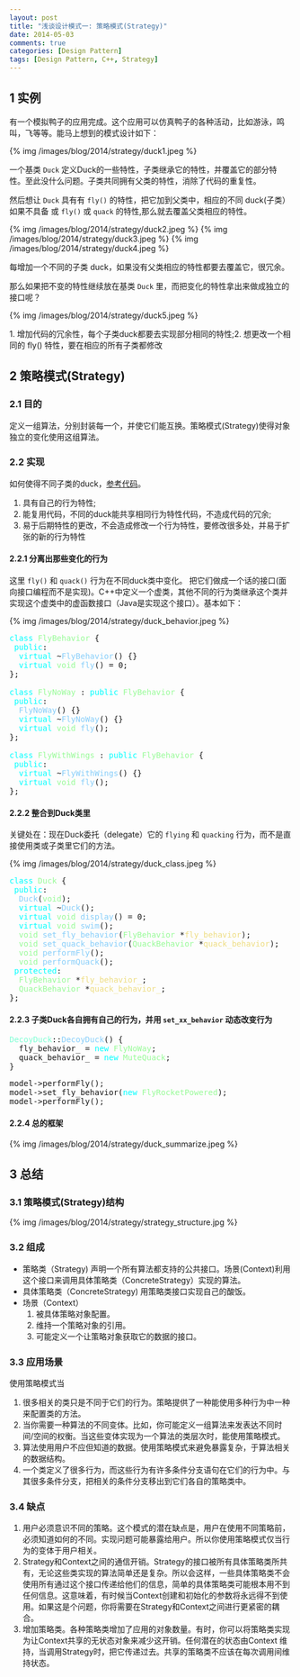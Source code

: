 ```yaml
---
layout: post
title: "浅谈设计模式一: 策略模式(Strategy)"
date: 2014-05-03
comments: true
categories: [Design Pattern]
tags: [Design Pattern, C++, Strategy]
---
```


<div id="outline-container-sec-1" class="outline-2">
<h2 id="sec-1"><span class="section-number-2">1</span> 实例</h2>
<div class="outline-text-2" id="text-1">
<p>
有一个模拟鸭子的应用完成。这个应用可以仿真鸭子的各种活动，比如游泳，鸣叫，飞等等。能马上想到的模式设计如下：
</p>

{% img /images/blog/2014/strategy/duck1.jpeg %}

<p>
一个基类 <code>Duck</code> 定义Duck的一些特性，子类继承它的特性，并覆盖它的部分特性。至此没什么问题。子类共同拥有父类的特性，消除了代码的重复性。
</p>

<p>
然后想让 <code>Duck</code> 具有有 <code>fly()</code> 的特性，把它加到父类中，相应的不同
duck(子类）如果不具备 或 <code>fly()</code> 或 <code>quack</code> 的特性,那么就去覆盖父类相应的特性。
</p>

{% img /images/blog/2014/strategy/duck2.jpeg %}
{% img /images/blog/2014/strategy/duck3.jpeg %}
{% img /images/blog/2014/strategy/duck4.jpeg %}

<p class="info">
每增加一个不同的子类 duck，如果没有父类相应的特性都要去覆盖它，很冗余。
</p>

<p>
那么如果把不变的特性继续放在基类 <code>Duck</code> 里，而把变化的特性拿出来做成独立的接口呢？
</p>
{% img /images/blog/2014/strategy/duck5.jpeg %}

<p class="info">
1. 增加代码的冗余性，每个子类duck都要去实现部分相同的特性;2. 想更改一个相同的 fly() 特性，要在相应的所有子类都修改
</p>

<!-- more -->
</div>
</div>
<div id="outline-container-sec-2" class="outline-2">
<h2 id="sec-2"><span class="section-number-2">2</span> 策略模式(Strategy)</h2>
<div class="outline-text-2" id="text-2">
</div><div id="outline-container-sec-2-1" class="outline-3">
<h3 id="sec-2-1"><span class="section-number-3">2.1</span> 目的</h3>
<div class="outline-text-3" id="text-2-1">
<p>
定义一组算法，分别封装每一个，并使它们能互换。策略模式(Strategy)使得对象独立的变化使用这组算法。
</p>
</div>
</div>

<div id="outline-container-sec-2-2" class="outline-3">
<h3 id="sec-2-2"><span class="section-number-3">2.2</span> 实现</h3>
<div class="outline-text-3" id="text-2-2">
<p>
如何使得不同子类的duck，<a href="https://github.com/shishougang/DesignPattern-CPP/tree/master/src/strategy">参考代码</a>。
</p>
<ol class="org-ol">
<li>具有自己的行为特性;
</li>
<li>能复用代码，不同的duck能共享相同行为特性代码，不造成代码的冗余;
</li>
<li>易于后期特性的更改，不会造成修改一个行为特性，要修改很多处，并易于扩张的新的行为特性
</li>
</ol>
</div>
<div id="outline-container-sec-2-2-1" class="outline-4">
<h4 id="sec-2-2-1"><span class="section-number-4">2.2.1</span> 分离出那些变化的行为</h4>
<div class="outline-text-4" id="text-2-2-1">
<p>
这里 <code>fly()</code> 和 <code>quack()</code> 行为在不同duck类中变化。 把它们做成一个话的接口(面向接口编程而不是实现)。C++中定义一个虚类，其他不同的行为类继承这个类并实现这个虚类中的虚函数接口（Java是实现这个接口）。基本如下：
</p>

{% img /images/blog/2014/strategy/duck_behavior.jpeg %}

<div class="org-src-container">

<pre class="src src-c++"><span style="color: #00ffff;">class</span> <span style="color: #98fb98;">FlyBehavior</span> {
 <span style="color: #00ffff;">public</span>:
  <span style="color: #00ffff;">virtual</span> ~<span style="color: #87cefa;">FlyBehavior</span>() {}
  <span style="color: #00ffff;">virtual</span> <span style="color: #98fb98;">void</span> <span style="color: #87cefa;">fly</span>() = 0;
};

<span style="color: #00ffff;">class</span> <span style="color: #98fb98;">FlyNoWay</span> : <span style="color: #00ffff;">public</span> <span style="color: #98fb98;">FlyBehavior</span> {
 <span style="color: #00ffff;">public</span>:
  <span style="color: #87cefa;">FlyNoWay</span>() {}
  <span style="color: #00ffff;">virtual</span> ~<span style="color: #87cefa;">FlyNoWay</span>() {}
  <span style="color: #00ffff;">virtual</span> <span style="color: #98fb98;">void</span> <span style="color: #87cefa;">fly</span>();
};

<span style="color: #00ffff;">class</span> <span style="color: #98fb98;">FlyWithWings</span> : <span style="color: #00ffff;">public</span> <span style="color: #98fb98;">FlyBehavior</span> {
 <span style="color: #00ffff;">public</span>:
  <span style="color: #00ffff;">virtual</span> ~<span style="color: #87cefa;">FlyWithWings</span>() {}
  <span style="color: #00ffff;">virtual</span> <span style="color: #98fb98;">void</span> <span style="color: #87cefa;">fly</span>();
};
</pre>
</div>
</div>
</div>

<div id="outline-container-sec-2-2-2" class="outline-4">
<h4 id="sec-2-2-2"><span class="section-number-4">2.2.2</span> 整合到Duck类里</h4>
<div class="outline-text-4" id="text-2-2-2">
<p>
关键处在：现在Duck委托（delegate）它的 <code>flying</code> 和 <code>quacking</code> 行为，而不是直接使用类或子类里它们的方法。
</p>

{% img /images/blog/2014/strategy/duck_class.jpeg %}
<div class="org-src-container">

<pre class="src src-c++"><span style="color: #00ffff;">class</span> <span style="color: #98fb98;">Duck</span> {
 <span style="color: #00ffff;">public</span>:
  <span style="color: #87cefa;">Duck</span>(<span style="color: #98fb98;">void</span>);
  <span style="color: #00ffff;">virtual</span> ~<span style="color: #87cefa;">Duck</span>();
  <span style="color: #00ffff;">virtual</span> <span style="color: #98fb98;">void</span> <span style="color: #87cefa;">display</span>() = 0;
  <span style="color: #00ffff;">virtual</span> <span style="color: #98fb98;">void</span> <span style="color: #87cefa;">swim</span>();
  <span style="color: #98fb98;">void</span> <span style="color: #87cefa;">set_fly_behavior</span>(<span style="color: #98fb98;">FlyBehavior</span> *<span style="color: #eedd82;">fly_behavior</span>);
  <span style="color: #98fb98;">void</span> <span style="color: #87cefa;">set_quack_behavior</span>(<span style="color: #98fb98;">QuackBehavior</span> *<span style="color: #eedd82;">quack_behavior</span>);
  <span style="color: #98fb98;">void</span> <span style="color: #87cefa;">performFly</span>();
  <span style="color: #98fb98;">void</span> <span style="color: #87cefa;">performQuack</span>();
 <span style="color: #00ffff;">protected</span>:
  <span style="color: #98fb98;">FlyBehavior</span> *<span style="color: #eedd82;">fly_behavior_</span>;
  <span style="color: #98fb98;">QuackBehavior</span> *<span style="color: #eedd82;">quack_behavior_</span>;
};
</pre>
</div>
</div>
</div>

<div id="outline-container-sec-2-2-3" class="outline-4">
<h4 id="sec-2-2-3"><span class="section-number-4">2.2.3</span> 子类Duck各自拥有自己的行为，并用 <code>set_xx_behavior</code> 动态改变行为</h4>
<div class="outline-text-4" id="text-2-2-3">
<div class="org-src-container">

<pre class="src src-c++"><span style="color: #7fffd4;">DecoyDuck</span>::<span style="color: #87cefa;">DecoyDuck</span>() {
  fly_behavior_ = <span style="color: #00ffff;">new</span> <span style="color: #98fb98;">FlyNoWay</span>;
  quack_behavior_ = <span style="color: #00ffff;">new</span> <span style="color: #98fb98;">MuteQuack</span>;
}
</pre>
</div>

<div class="org-src-container">

<pre class="src src-c++">model-&gt;performFly();
model-&gt;set_fly_behavior(<span style="color: #00ffff;">new</span> <span style="color: #98fb98;">FlyRocketPowered</span>);
model-&gt;performFly();
</pre>
</div>
</div>
</div>

<div id="outline-container-sec-2-2-4" class="outline-4">
<h4 id="sec-2-2-4"><span class="section-number-4">2.2.4</span> 总的框架</h4>
<div class="outline-text-4" id="text-2-2-4">
{% img /images/blog/2014/strategy/duck_summarize.jpeg %}
</div>
</div>
</div>
</div>

<div id="outline-container-sec-3" class="outline-2">
<h2 id="sec-3"><span class="section-number-2">3</span> 总结</h2>
<div class="outline-text-2" id="text-3">
</div><div id="outline-container-sec-3-1" class="outline-3">
<h3 id="sec-3-1"><span class="section-number-3">3.1</span> 策略模式(Strategy)结构</h3>
<div class="outline-text-3" id="text-3-1">
{% img /images/blog/2014/strategy/strategy_structure.jpg %}
</div>
</div>

<div id="outline-container-sec-3-2" class="outline-3">
<h3 id="sec-3-2"><span class="section-number-3">3.2</span> 组成</h3>
<div class="outline-text-3" id="text-3-2">
<ul class="org-ul">
<li>策略类（Strategy)
声明一个所有算法都支持的公共接口。场景(Context)利用这个接口来调用具体策略类（ConcreteStrategy）实现的算法。
</li>
<li>具体策略类（ConcreteStrategy)
用策略类接口实现自己的酸饭。
</li>
<li>场景（Context）
<ol class="org-ol">
<li>被具体策略对象配置。
</li>
<li>维持一个策略对象的引用。
</li>
<li>可能定义一个让策略对象获取它的数据的接口。
</li>
</ol>
</li>
</ul>
</div>
</div>

<div id="outline-container-sec-3-3" class="outline-3">
<h3 id="sec-3-3"><span class="section-number-3">3.3</span> 应用场景</h3>
<div class="outline-text-3" id="text-3-3">
<p>
使用策略模式当
</p>
<ol class="org-ol">
<li>很多相关的类只是不同于它们的行为。策略提供了一种能使用多种行为中一种来配置类的方法。
</li>
<li>当你需要一种算法的不同变体。比如，你可能定义一组算法来发表达不同时间/空间的权衡。当这些变体实现为一个算法的类层次时，能使用策略模式。
</li>
<li>算法使用用户不应但知道的数据。使用策略模式来避免暴露复杂，于算法相关的数据结构。
</li>
<li>一个类定义了很多行为，而这些行为有许多条件分支语句在它们的行为中。与其很多条件分支，把相关的条件分支移出到它们各自的策略类中。
</li>
</ol>
</div>
</div>

<div id="outline-container-sec-3-4" class="outline-3">
<h3 id="sec-3-4"><span class="section-number-3">3.4</span> 缺点</h3>
<div class="outline-text-3" id="text-3-4">
<ol class="org-ol">
<li>用户必须意识不同的策略。这个模式的潜在缺点是，用户在使用不同策略前，必须知道如何的不同。实现问题可能暴露给用户。所以你使用策略模式仅当行为的变体于用户相关。
</li>
<li>Strategy和Context之间的通信开销。Strategy的接口被所有具体策略类所共有，无论这些类实现的算法简单还是复杂。所以会这样，一些具体策略类不会使用所有通过这个接口传递给他们的信息，简单的具体策略类可能根本用不到任何信息。这意味着，有时候当Context创建和初始化的参数将永远得不到使用。如果这是个问题，你将需要在Strategy和Context之间进行更紧密的耦合。
</li>
<li>增加策略类。各种策略类增加了应用的对象数量。有时，你可以将策略类实现为让Context共享的无状态对象来减少这开销。任何潜在的状态由Context
维持，当调用Strategy时，把它传递过去。共享的策略类不应该在每次调用间维持状态。
</li>
</ol>
</div>
</div>
</div>
